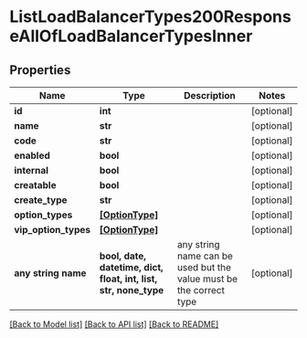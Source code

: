 # ListLoadBalancerTypes200ResponseAllOfLoadBalancerTypesInner


## Properties
Name | Type | Description | Notes
------------ | ------------- | ------------- | -------------
**id** | **int** |  | [optional] 
**name** | **str** |  | [optional] 
**code** | **str** |  | [optional] 
**enabled** | **bool** |  | [optional] 
**internal** | **bool** |  | [optional] 
**creatable** | **bool** |  | [optional] 
**create_type** | **str** |  | [optional] 
**option_types** | [**[OptionType]**](OptionType.md) |  | [optional] 
**vip_option_types** | [**[OptionType]**](OptionType.md) |  | [optional] 
**any string name** | **bool, date, datetime, dict, float, int, list, str, none_type** | any string name can be used but the value must be the correct type | [optional]

[[Back to Model list]](../README.md#documentation-for-models) [[Back to API list]](../README.md#documentation-for-api-endpoints) [[Back to README]](../README.md)



